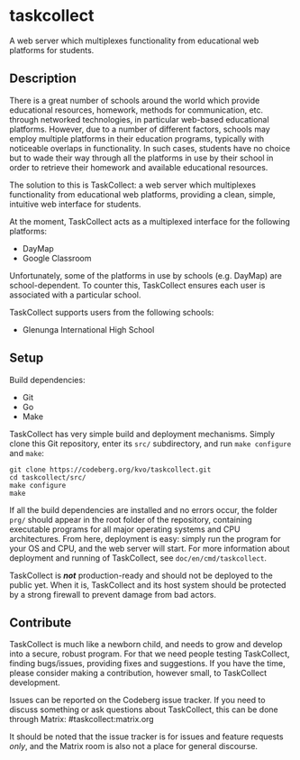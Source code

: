taskcollect
===========

A web server which multiplexes functionality from educational web platforms for students.

Description
-----------

There is a great number of schools around the world which provide educational resources, homework, methods for communication, etc. through networked technologies, in particular web-based educational platforms. However, due to a number of different factors, schools may employ multiple platforms in their education programs, typically with noticeable overlaps in functionality. In such cases, students have no choice but to wade their way through all the platforms in use by their school in order to retrieve their homework and available educational resources.

The solution to this is TaskCollect: a web server which multiplexes functionality from educational web platforms, providing a clean, simple, intuitive web interface for students.

At the moment, TaskCollect acts as a multiplexed interface for the following platforms:
  * DayMap
  * Google Classroom

Unfortunately, some of the platforms in use by schools (e.g. DayMap) are school-dependent. To counter this, TaskCollect ensures each user is associated with a particular school.

TaskCollect supports users from the following schools:
  * Glenunga International High School

Setup
-----

Build dependencies:
  * Git
  * Go
  * Make

TaskCollect has very simple build and deployment mechanisms. Simply clone this Git repository, enter its `src/` subdirectory, and run `make configure` and `make`:

```
git clone https://codeberg.org/kvo/taskcollect.git
cd taskcollect/src/
make configure
make
```

If all the build dependencies are installed and no errors occur, the folder `prg/` should appear in the root folder of the repository, containing executable programs for all major operating systems and CPU architectures. From here, deployment is easy: simply run the program for your OS and CPU, and the web server will start. For more information about deployment and running of TaskCollect, see `doc/en/cmd/taskcollect`.

TaskCollect is ***not*** production-ready and should not be deployed to the public yet. When it is, TaskCollect and its host system should be protected by a strong firewall to prevent damage from bad actors.

Contribute
----------

TaskCollect is much like a newborn child, and needs to grow and develop into a secure, robust program. For that we need people testing TaskCollect, finding bugs/issues, providing fixes and suggestions. If you have the time, please consider making a contribution, however small, to TaskCollect development.

Issues can be reported on the Codeberg issue tracker. If you need to discuss something or ask questions about TaskCollect, this can be done through Matrix: #taskcollect:matrix.org

It should be noted that the issue tracker is for issues and feature requests *only*, and the Matrix room is also not a place for general discourse.
